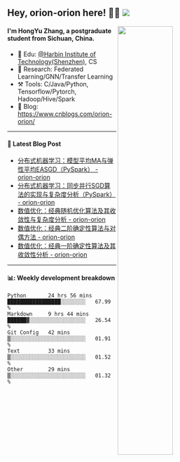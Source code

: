 <!--
 * @Descripttion: 
 * @Version: 1.0
 * @Author: ZhangHongYu
 * @Date: 2022-03-13 11:15:04
 * @LastEditors: ZhangHongYu
 * @LastEditTime: 2022-07-03 14:37:10
-->
## Hey, orion-orion here! 👋🏻  ![](https://komarev.com/ghpvc/?username=orion-orion)


<img align="right" src="https://github-readme-stats.vercel.app/api?username=orion-orion&show_icons=true&hide_border=true" width="50%">

#### I'm HongYu Zhang, a postgraduate student from Sichuan, China.
- 🏫 Edu: [@Harbin Institute of Technology(Shenzhen)](https://www.hitsz.edu.cn/index.html), CS
- 🔭 Research: Federated Learning/GNN/Transfer Learning
- ⚒️ Tools: C/Java/Python, Tensorflow/Pytorch, Hadoop/Hive/Spark
- 📗 Blog: https://www.cnblogs.com/orion-orion/ 

___

#### 📕  Latest Blog Post 
<!-- BLOG-POST-LIST:START -->
- [分布式机器学习：模型平均MA与弹性平均EASGD（PySpark） - orion-orion](https://www.cnblogs.com/orion-orion/p/16426982.html)
- [分布式机器学习：同步并行SGD算法的实现与复杂度分析（PySpark） - orion-orion](https://www.cnblogs.com/orion-orion/p/16413182.html)
- [数值优化：经典随机优化算法及其收敛性与复杂度分析 - orion-orion](https://www.cnblogs.com/orion-orion/p/16403084.html)
- [数值优化：经典二阶确定性算法与对偶方法 - orion-orion](https://www.cnblogs.com/orion-orion/p/16376453.html)
- [数值优化：经典一阶确定性算法及其收敛性分析 - orion-orion](https://www.cnblogs.com/orion-orion/p/16367015.html)
<!-- BLOG-POST-LIST:END -->

____

#### 📊: Weekly development breakdown
<!--START_SECTION:waka-->

```text
Python       24 hrs 56 mins  █████████████████░░░░░░░░   67.99 %
Markdown     9 hrs 44 mins   ██████▓░░░░░░░░░░░░░░░░░░   26.54 %
Git Config   42 mins         ▒░░░░░░░░░░░░░░░░░░░░░░░░   01.91 %
Text         33 mins         ▒░░░░░░░░░░░░░░░░░░░░░░░░   01.52 %
Other        29 mins         ▒░░░░░░░░░░░░░░░░░░░░░░░░   01.32 %
```

<!--END_SECTION:waka-->













